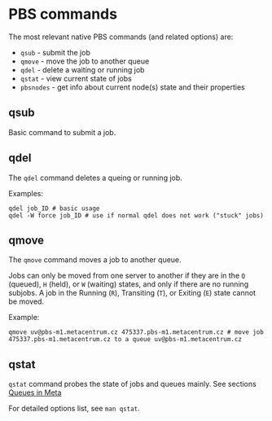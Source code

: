 # PBS commands

The most relevant native PBS commands (and related options) are:

- `qsub` - submit the job
- `qmove` - move the job to another queue 
- `qdel` - delete a waiting or running job
- `qstat` - view current state of jobs
- `pbsnodes` - get info about current node(s) state and their properties

## qsub

Basic command to submit a job.

## qdel

The `qdel` command deletes a  queing or running job.

Examples:

```
qdel job_ID # basic usage
qdel -W force job_ID # use if normal qdel does not work ("stuck" jobs)
```

## qmove

The `qmove` command moves a job to another queue.

Jobs can only be moved from one server to another if they are in the `Q` (queued), `H` (held), or `W` (waiting) states, and only if there are no running subjobs. A job in the Running (`R`), Transiting (`T`), or Exiting (`E`) state cannot be moved.

Example:

    qmove uv@pbs-m1.metacentrum.cz 475337.pbs-m1.metacentrum.cz # move job 475337.pbs-m1.metacentrum.cz to a queue uv@pbs-m1.metacentrum.cz

## qstat

`qstat` command probes the state of jobs and queues mainly. See sections [Queues in Meta](../../computing/queues-in-meta)

For detailed options list, see `man qstat`.

